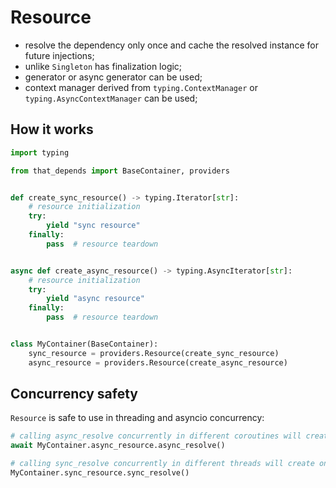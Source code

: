 # Resource
- resolve the dependency only once and cache the resolved instance for future injections;
- unlike `Singleton` has finalization logic;
- generator or async generator can be used;
- context manager derived from `typing.ContextManager` or `typing.AsyncContextManager` can be used;

## How it works
```python
import typing

from that_depends import BaseContainer, providers


def create_sync_resource() -> typing.Iterator[str]:
    # resource initialization
    try:
        yield "sync resource"
    finally:
        pass  # resource teardown


async def create_async_resource() -> typing.AsyncIterator[str]:
    # resource initialization
    try:
        yield "async resource"
    finally:
        pass  # resource teardown


class MyContainer(BaseContainer):
    sync_resource = providers.Resource(create_sync_resource)
    async_resource = providers.Resource(create_async_resource)
```

## Concurrency safety

`Resource` is safe to use in threading and asyncio concurrency:

```python
# calling async_resolve concurrently in different coroutines will create only one instance
await MyContainer.async_resource.async_resolve()

# calling sync_resolve concurrently in different threads will create only one instance
MyContainer.sync_resource.sync_resolve()
```
